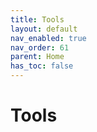 ```yaml
---
title: Tools
layout: default
nav_enabled: true
nav_order: 61
parent: Home
has_toc: false
---
```

# Tools
